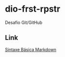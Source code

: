 # dio-frst-rpstr
Desafio Git/GitHub

## Link
[Sintaxe Básica Markdown](https://www.markdownguide.org/basic-syntax/)
